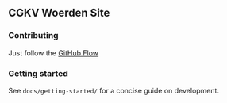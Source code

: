 ## CGKV Woerden Site

### Contributing

Just follow the [GitHub Flow](https://guides.github.com/introduction/flow/index.html)

### Getting started

See `docs/getting-started/` for a concise guide on development.
